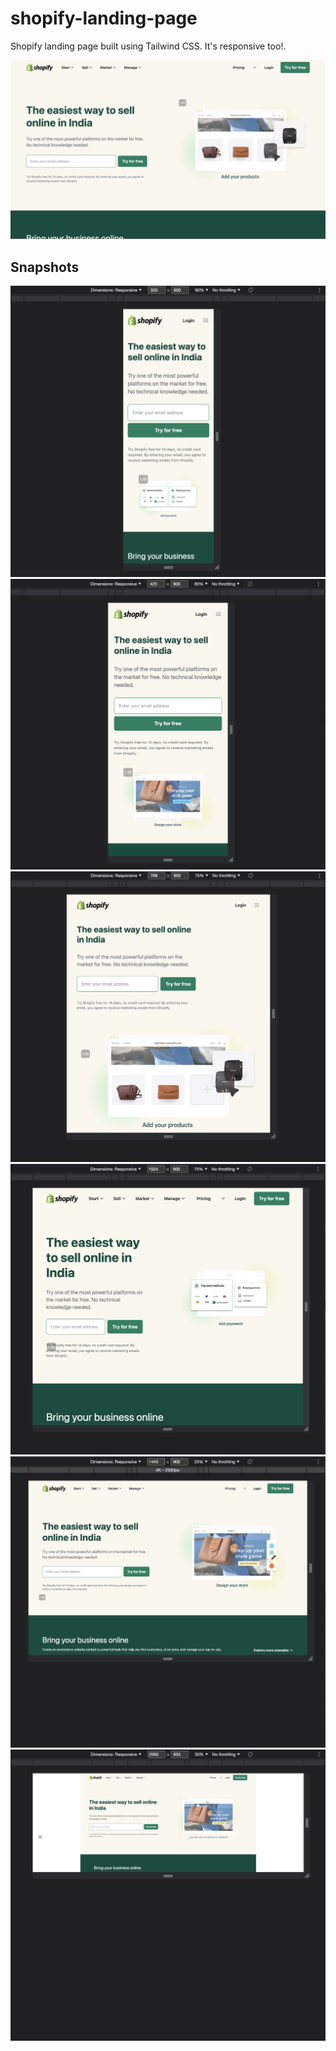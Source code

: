# shopify-landing-page

Shopify landing page built using Tailwind CSS. It's responsive too!.

![Cover](./cover.png)

## Snapshots

![](./docs/card_1.png)
![](./docs/card_2.png)
![](./docs/card_3.png)
![](./docs/card_4.png)
![](./docs/card_5.png)
![](./docs/card_6.png)
